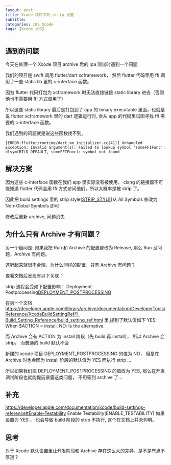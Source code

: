```yaml
---
layout: post
title: Xcode 项目中的 strip 设置
subtitle:
categories: iOS Xcode
tags: [Xcode iOS]
---
```


## 遇到的问题

今天在处理一个 Xcode 项目 archive 后的 ipa 测试时遇到一个问题

我们的项目是 swift 调用 flutter/dart xcframework， 然后 flutter 代码里用 ffi 调用了一些 static lib 里的 c-interface 函数。

因为 flutter 代码打包为 xcframework 时无法直接链接 static library 进去（否则他也不需要用 ffi 方式调用了）

所以这些 static library 最后是打包到了 app 的 binary executable 里面，也就是说 flutter xcframework 里的 dart 逻辑运行时, 会从 app 的代码里试图寻找 ffi 需要的 c-interface 函数。

我们遇到的问题就是说这些函数找不到。

```
[ERROR:flutter/runtime/dart_vm_initializer.cc(41)] Unhandled Exception: Invalid argument(s): Failed to lookup symbol 'someFFIFunc': dlsym(RTLD_DEFAULT, someFFIFunc): symbol not found
```

## 解决方案

因为这些 c-interface 函数在我们 app 里实际没有被使用， clang 的链接器不可能知道 flutter 代码会用 ffi 方式访问他们，所以大概率是被 strip 了。

因此把 build settings 里的 strip style([STRIP_STYLE](https://developer.apple.com/documentation/xcode/build-settings-reference#Strip-Style))从 All Symbols 修改为 Non-Global Symbols 即可

修改后重新 archive, 问题消失

## 为什么只有 Archive 才有问题？

另一个疑问是: 如果我把 Run 和 Archive 的配置都改为 Release, 那么 Run 没问题，Archive 有问题。

这听起来就很不合理，为什么同样的配置，只有 Archive 有问题？

查看文档后发现有以下关联：

strip 流程会受如下配置影响：
Deployment Postprocessing[DEPLOYMENT_POSTPROCESSING](https://developer.apple.com/documentation/xcode/build-settings-reference#Deployment-Postprocessing)

在另一个文档 <https://developer.apple.com/library/archive/documentation/DeveloperTools/Reference/XcodeBuildSettingRef/1-Build_Setting_Reference/build_setting_ref.html> 里,提到了默认值如下
YES: When $ACTION = install.
NO: Is the alternative.

而 Archive 会有 ACTION 为 install 阶段（先 build 再 install）， 所以 Archive 会 strip， 而普通的 build 默认不会

新建的 xcode 项目 DEPLOYMENT_POSTPROCESSING 的值为 NO， 但是在 Archive 时也会因为 install 阶段的默认值为 YES 而执行 strip ...

所以如果我们把 DEPLOYMENT_POSTPROCESSING 的值改为 YES, 那么在开发调试阶段也就能提前暴露这类问题， 不用等到 archive 了...

## 补充

<https://developer.apple.com/documentation/xcode/build-settings-reference#Enable-Testability>
Enable Testability(ENABLE_TESTABILITY) 如果设置为 YES ， 也会导致 build 阶段的 strip 不执行, 这个在文档上并未列明。

## 思考

对于 Xcode 默认设置里让开发阶段和 Archive 存在这么大的差异，是不是有点不厚道？
